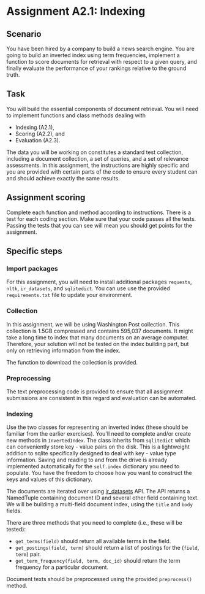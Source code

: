 # Assignment A2.1: Indexing

## Scenario

You have been hired by a company to build a news search engine. You are going to build an inverted index using term frequencies, implement a function to score documents for retrieval with respect to a given query, and finally evaluate the performance of your rankings relative to the ground truth. 

## Task

You will build the essential components of document retrieval. You will need to implement functions and class methods dealing with
 * Indexing (A2.1),
 * Scoring (A2.2), and
 * Evaluation (A2.3).
 
The data you will be working on constitutes a standard test collection, including a document collection, a set of queries, and a set of relevance assessments. In this assignment, the instructions are highly specific and you are provided with certain parts of the code to ensure every student can and should achieve exactly the same results. 

## Assignment scoring

Complete each function and method according to instructions. There is a test for each coding section. Make sure that your code passes all the tests. Passing the tests that you can see will mean you should get points for the assignment.  

## Specific steps

### Import packages

For this assignment, you will need to install additional packages `requests`, `nltk`, `ir_datasets`, and `sqlitedict`. You can use use the provided `requirements.txt` file to update your environment.

### Collection

In this assignment, we will be using Washington Post collection. This collection is 1.5GB compressed and contains 595,037 documents. It might take a long time to index that many documents on an average computer. Therefore, your solution will not be tested on the index building part, but only on retrieving information from the index.

The function to download the collection is provided.

### Preprocessing

The text preprocessing code is provided to ensure that all assignment submissions are consistent in this regard and evaluation can be automated.

### Indexing

Use the two classes for representing an inverted index (these should be familiar from the earlier exercises). You'll need to complete and/or create new methods in `InvertedIndex`. The class inherits from `sqlitedict` which can conveniently store key - value pairs on the disk. This is a lightweight addition to sqlite specifically designed to deal with key - value type information. Saving and reading to and from the drive is already implemented automatically for the `self.index` dictionary you need to populate. You have the freedom to choose how you want to construct the keys and values of this dictionary.

The documents are iterated over using [ir_datasets](https://ir-datasets.com/) API. The API returns a NamedTuple containing document ID and several other field containing text. We will be building a multi-field document index, using the `title` and `body` fields.

There are three methods that you need to complete (i.e., these will be tested):
 * `get_terms(field)` should return all available terms in the field.
 * `get_postings(field, term)` should return a list of postings for the (`field`, `term`) pair.
 * `get_term_frequency(field, term, doc_id)` should return the term frequency for a particular document.

Document texts should be preprocessed using the provided `preprocess()` method.

